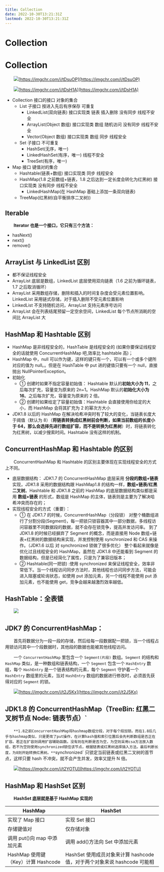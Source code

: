 ```yaml
---
title: Collection
date: 2022-10-30T13:21:31Z
lastmod: 2022-10-30T13:21:31Z
---
```


# Collection

# Collection

　　![](assets/net-img-1596005642573-853dc49e-7632-496d-9221-33e3b7879fea-20221030132325-84wdxkw.jpeg)[https://imgchr.com/i/tDsuOP](https://imgchr.com/i/tDsuOP)

　　![](assets/net-img-1591690708492-8b43720d-e8dc-4e22-9057-dcc4be2210de-20221030132325-ac88yvu.jpeg)[https://imgchr.com/i/tDsH1A](https://imgchr.com/i/tDsH1A)

- Collection 接口的接口 对象的集合
  - List 子接口 按进入先后有序保存 可重复
    - LinkedList(双向链表) 接口实现类 链表 插入删除 没有同步 线程不安全
    - ArrayList(Object 数组) 接口实现类 数组 随机访问 没有同步 线程不安全
    - Vector(Object 数组) 接口实现类 数组 同步 线程安全
  - Set 子接口 不可重复
    - HashSet(无序，唯一)
    - LinkedHashSet(有序，唯一)
      线程不安全
    - TreeSet(有序，唯一)
- Map 接口 键值对的集合
  - Hashtable(链表+数组) 接口实现类 同步 线程安全
  - HashMap(1.8 之前数组+链表，1.8 之后达到一定长度会转化为红黑树) 接口实现类 没有同步 线程不安全
    - LinkedHashMap(在 HashMap 基础上添加一条双向链表)
  - TreeMap(红黑树(自平衡排序二叉树))

## Iterable

　　**Iterator 也是一个接口，它只有三个方法：**

- hasNext()
- next()
- remove()

## ArrayList 与 LinkedList 区别

- 都不保证线程安全
- ArrayList 底层是数组，LinkedList 底层使用双向链表（1.6 之前为循环链表，1.7 之后取消循环）
- ArrayList 采用数组存储，删除和插入的时间复杂度会受元素位置影响。LinkedList 采用链式存储，对于插入删除不受元素位置影响
- LinkedList 不支持随机访问，ArrayList 支持元素序号访问
- ArrayList 会在列表结尾预留一定空余空间，LinkedList 每个节点所消耗的空间比 ArrayList 大

## HashMap 和 Hashtable 区别

- HashMap 是非线程安全的，HashTable 是线程安全的 (如果你要保证线程安全的话就使用 ConcurrentHashMap 吧,效率比 hashtable 高)；
- HashMap 中，null 可以作为键，这样的键只有一个，可以有一个或多个键所对应的值为 null。。但是在 HashTable 中 put 进的键值只要有一个 null，直接抛出 NullPointerException。
- 初始化
  - ① 创建时如果不指定容量初始值： Hashtable 默认的**初始大小为 11**，之后每次扩充，容量变为原来的 2n+1。HashMap 默认的**初始化大小为 16**。之后每次扩充，容量变为原来的 2 倍。
  - ② 创建时如果给定了容量初始值：Hashtable 会直接使用你给定的大小，而 HashMap 会将其扩充为 2 的幂次方大小
- JDK1.8 以后的 HashMap 在解决哈希冲突时有了较大的变化，当链表长度大于阈值（默认为 8）（**将链表转换成红黑树前会判断，如果当前数组的长度小于 64，那么会选择先进行数组扩容，而不是转换为红黑树**）时，将链表转化为红黑树，以减少搜索时间。Hashtable 没有这样的机制。

## ConcurrentHashMap 和 Hashtable 的区别

　　ConcurrentHashMap 和 Hashtable 的区别主要体现在实现线程安全的方式上不同。

- 底层数据结构： JDK1.7 的 ConcurrentHashMap 底层采用 **分段的数组+链表** 实现，JDK1.8 采用的数据结构跟 HashMap1.8 的结构一样，**数组+链表/红黑二叉树**。Hashtable 和 JDK1.8 之前的 HashMap 的底层数据结构类似都是采用 **数组+链表** 的形式，数组是 HashMap 的主体，链表则是主要为了解决哈希冲突而存在的；
- 实现线程安全的方式（重要）：
  - ① 在 JDK1.7 的时候，ConcurrentHashMap（分段锁） 对整个桶数组进行了分割分段(Segment)，每一把锁只锁容器其中一部分数据，多线程访问容器里不同数据段的数据，就不会存在锁竞争，提高并发访问率。 到了 JDK1.8 的时候已经摒弃了 Segment 的概念，而是直接用 Node 数组+链表+红黑树的数据结构来实现，并发控制使用 synchronized 和 CAS 来操作。（JDK1.6 以后 对 synchronized 锁做了很多优化） 整个看起来就像是优化过且线程安全的 HashMap，虽然在 JDK1.8 中还能看到 Segment 的数据结构，但是已经简化了属性，只是为了兼容旧版本；
  - ② Hashtable(同一把锁) :使用 synchronized 来保证线程安全，效率非常低下。当一个线程访问同步方法时，其他线程也访问同步方法，可能会进入阻塞或轮询状态，如使用 put 添加元素，另一个线程不能使用 put 添加元素，也不能使用 get，竞争会越来越激烈效率越低。

## HashTable：全表锁

　　![](assets/net-img-1591690708909-03b304db-aa14-40fc-954b-2e5812e31b86-20221030132326-7iwfv9t.png)

## JDK7 的 ConcurrentHashMap：

　　首先将数据分为一段一段的存储，然后给每一段数据配一把锁，当一个线程占用锁访问其中一个段数据时，其他段的数据也能被其他线程访问。

　　一个 `ConcurrentHashMap` 里包含一个 `Segment(片段)` 数组。`Segment` 的结构和 `HashMap` 类似，是一种数组和链表结构，一个 `Segment` 包含一个 `HashEntry` 数组，每个 `HashEntry` 是一个链表结构的元素，每个 `Segment` 守护着一个 `HashEntry` 数组里的元素，当对 `HashEntry` 数组的数据进行修改时，必须首先获得对应的 `Segment` 的锁。

　　![](assets/net-img-1591690708399-bf1076aa-bdad-4e5f-ae30-261ccda91da5-20221030132327-4fweook.png)[https://imgchr.com/i/t2J5Kx](https://imgchr.com/i/t2J5Kx)

## JDK1.8 的 ConcurrentHashMap（TreeBin: 红黑二叉树节点 Node: 链表节点）`

　　`**1.8之前ConcurrentHashMap将hashmap数组分段，对于每个段加锁。而在1.8后几乎与hashmap类似，只是更改了put操作，在计算hash值和索引位置后会先判断数组是否正在扩容。若正在扩容则调用扩容辅助函数。没有则在判断是否为空，为空则采用csa方法放入数组，若不为空则使用synchronized锁住该节点，根据链表或红黑树选择插入方法。最后判断长度，为8则开始转换红黑树。**`synchronized` 只锁定当前链表或红黑二叉树的首节点，这样只要 hash 不冲突，就不会产生并发，效率又提升 N 倍。

　　![](assets/net-img-1591690708309-b6db1e95-1bbf-4140-b612-26fefc8d85b5-20221030132327-6s3ed7l.png)[https://imgchr.com/i/t2YOTU](https://imgchr.com/i/t2YOTU)

## HashMap 和 HashSet 区别

　　**HashSet 底层就是基于 HashMap 实现的**

|HashMap|HashSet|
| ----------------------------------| ------------------------------------------------------------------------|
|实现了 Map 接口|实现 Set 接口|
|存储键值对|仅存储对象|
|调用 put()向 map 中添加元素|调用 add()方法向 Set 中添加元素|
|HashMap 使用键（Key）计算 Hashcode|HashSet 使用成员对象来计算 hashcode 值，对于两个对象来说 hashcode 可能相|
